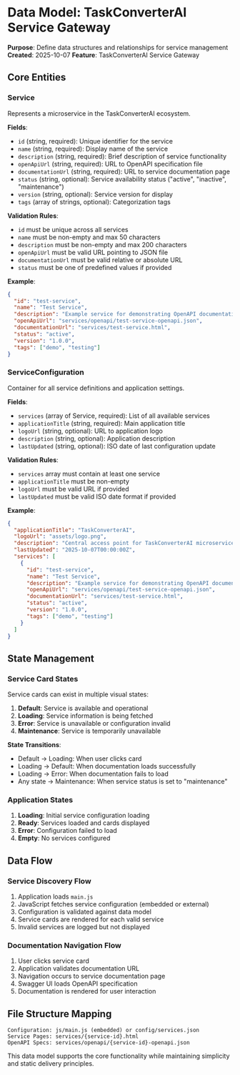 # Data Model: TaskConverterAI Service Gateway

**Purpose**: Define data structures and relationships for service management
**Created**: 2025-10-07
**Feature**: TaskConverterAI Service Gateway

## Core Entities

### Service

Represents a microservice in the TaskConverterAI ecosystem.

**Fields**:
- `id` (string, required): Unique identifier for the service
- `name` (string, required): Display name of the service
- `description` (string, required): Brief description of service functionality
- `openApiUrl` (string, required): URL to OpenAPI specification file
- `documentationUrl` (string, required): URL to service documentation page
- `status` (string, optional): Service availability status ("active", "inactive", "maintenance")
- `version` (string, optional): Service version for display
- `tags` (array of strings, optional): Categorization tags

**Validation Rules**:
- `id` must be unique across all services
- `name` must be non-empty and max 50 characters
- `description` must be non-empty and max 200 characters
- `openApiUrl` must be valid URL pointing to JSON file
- `documentationUrl` must be valid relative or absolute URL
- `status` must be one of predefined values if provided

**Example**:
```json
{
  "id": "test-service",
  "name": "Test Service",
  "description": "Example service for demonstrating OpenAPI documentation",
  "openApiUrl": "services/openapi/test-service-openapi.json",
  "documentationUrl": "services/test-service.html",
  "status": "active",
  "version": "1.0.0",
  "tags": ["demo", "testing"]
}
```

### ServiceConfiguration

Container for all service definitions and application settings.

**Fields**:
- `services` (array of Service, required): List of all available services
- `applicationTitle` (string, required): Main application title
- `logoUrl` (string, optional): URL to application logo
- `description` (string, optional): Application description
- `lastUpdated` (string, optional): ISO date of last configuration update

**Validation Rules**:
- `services` array must contain at least one service
- `applicationTitle` must be non-empty
- `logoUrl` must be valid URL if provided
- `lastUpdated` must be valid ISO date format if provided

**Example**:
```json
{
  "applicationTitle": "TaskConverterAI",
  "logoUrl": "assets/logo.png",
  "description": "Central access point for TaskConverterAI microservices",
  "lastUpdated": "2025-10-07T00:00:00Z",
  "services": [
    {
      "id": "test-service",
      "name": "Test Service",
      "description": "Example service for demonstrating OpenAPI documentation",
      "openApiUrl": "services/openapi/test-service-openapi.json",
      "documentationUrl": "services/test-service.html",
      "status": "active",
      "version": "1.0.0",
      "tags": ["demo", "testing"]
    }
  ]
}
```

## State Management

### Service Card States

Service cards can exist in multiple visual states:

1. **Default**: Service is available and operational
2. **Loading**: Service information is being fetched
3. **Error**: Service is unavailable or configuration invalid
4. **Maintenance**: Service is temporarily unavailable

**State Transitions**:
- Default → Loading: When user clicks card
- Loading → Default: When documentation loads successfully
- Loading → Error: When documentation fails to load
- Any state → Maintenance: When service status is set to "maintenance"

### Application States

1. **Loading**: Initial service configuration loading
2. **Ready**: Services loaded and cards displayed
3. **Error**: Configuration failed to load
4. **Empty**: No services configured

## Data Flow

### Service Discovery Flow

1. Application loads `main.js`
2. JavaScript fetches service configuration (embedded or external)
3. Configuration is validated against data model
4. Service cards are rendered for each valid service
5. Invalid services are logged but not displayed

### Documentation Navigation Flow

1. User clicks service card
2. Application validates documentation URL
3. Navigation occurs to service documentation page
4. Swagger UI loads OpenAPI specification
5. Documentation is rendered for user interaction

## File Structure Mapping

```
Configuration: js/main.js (embedded) or config/services.json
Service Pages: services/{service-id}.html
OpenAPI Specs: services/openapi/{service-id}-openapi.json
```

This data model supports the core functionality while maintaining simplicity and static delivery principles.
